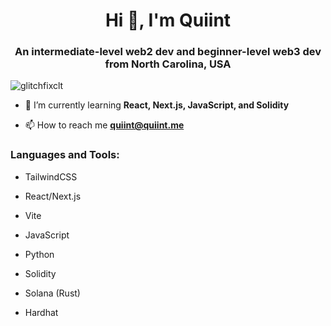 <h1 align="center">Hi 👋, I'm Quiint</h1>
<h3 align="center">An intermediate-level web2 dev and beginner-level web3 dev from North Carolina, USA</h3>

<p align="left"> <img src="https://komarev.com/ghpvc/?username=glitchfixclt&label=Profile%20views&color=0e75b6&style=flat" alt="glitchfixclt" /> </p>

- 🌱 I’m currently learning **React, Next.js, JavaScript, and Solidity**

- 📫 How to reach me **quiint@quiint.me**


<h3 align="left">Languages and Tools:</h3>

- TailwindCSS

- React/Next.js

- Vite

- JavaScript

- Python

- Solidity

- Solana (Rust)

- Hardhat
